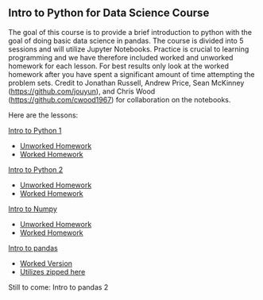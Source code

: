 ## Intro to Python for Data Science Course

The goal of this course is to provide a brief introduction to python with the goal of doing basic data science in pandas.  The course is divided into 5 sessions and will utilize Jupyter Notebooks.  Practice is crucial to learning programming and we have therefore included worked and unworked homework for each lesson.  For best results only look at the worked homework after you have spent a significant amount of time attempting the problem sets. Credit to Jonathan Russell, Andrew Price, Sean McKinney (https://github.com/jouyun), and Chris Wood (https://github.com/cwood1967) for collaboration on the notebooks.

Here are the lessons:

[Intro to Python 1](python_class_01.ipynb)

* [Unworked Homework](intro_to_python01_homework.ipynb)
* [Worked Homework](intro_to_python01_worked.ipynb)

[Intro to Python 2](python_class_02.ipynb)

* [Unworked Homework](python_class_02_homework.ipynb)
* [Worked Homework](python_class_02_homework_worked.ipynb)

[Intro to Numpy](intro_to_numpy.ipynb)

* [Unworked Homework](intro_numpy_homework.ipynb)
* [Worked Homework](intro_numpy_homework_worked.ipynb)

[Intro to pandas](intro_to_python04_pandas-blank.ipynb)

* [Worked Version](intro_to_python04_pandas.ipynb)
* [Utilizes zipped here](Data.zip)

Still to come:
Intro to pandas 2
